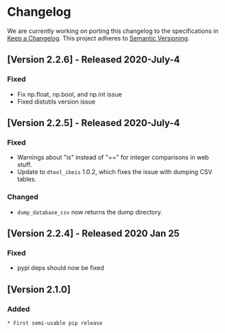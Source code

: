 # Changelog

We are currently working on porting this changelog to the specifications in
[Keep a Changelog](https://keepachangelog.com/en/1.0.0/).
This project adheres to [Semantic Versioning](https://semver.org/spec/v2.0.0.html).


## [Version 2.2.6]  - Released 2020-July-4

### Fixed
* Fix np.float, np.bool, and np.int issue
* Fixed distutils version issue

## [Version 2.2.5]  - Released 2020-July-4

### Fixed

* Warnings about "is" instead of "==" for integer comparisons in web stuff.
* Update to `dtool_ibeis` 1.0.2, which fixes the issue with dumping CSV tables.


### Changed
* `dump_database_csv` now returns the dump directory. 


## [Version 2.2.4]  - Released 2020 Jan 25

### Fixed
* pypi deps should now be fixed


## [Version 2.1.0]

### Added
    * First semi-usable pip release

